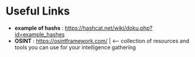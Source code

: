 # Useful Links

- **example of hashs** : https://hashcat.net/wiki/doku.php?id=example_hashes
- **OSINT** : https://osintframework.com/  | <-- collection of resources and tools you can use for your intelligence gathering
